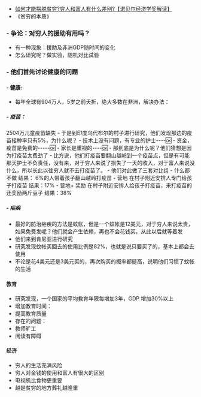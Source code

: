 - [如何才能摆脱贫穷?穷人和富人有什么差别?【诺贝尔经济学奖解读】](https://www.ixigua.com/6838152864762693000?id=6752782648092934659&logTag=4aaa34cfd5f9f53ab3c4)
- 《贫穷的本质》
### - 争论：对穷人的援助有用吗？
- 有一种现象：援助及非洲GDP随时间的变化
- 怎么研究呢？做实验，随机对比试验
### - 他们首先讨论健康的问题
#### - 健康: 
- 每年全球有904万人，5岁之前夭折，绝大多数在非洲，解决办法：
##### - 疫苗：
2504万儿童疫苗缺失
	- 于是到印度乌代布尔的村子进行研究，他们发现那边的疫苗接种率只有5%，为什么呢？
	- 技术上没有问题，有专业的护士----🆗
	- 资金，疫苗是免费的-----🆗
	- 家长是重视的----🆗
	- 那到底是为什么呢？他们猜想是因为打疫苗太费劲了
	- 比方说，他们打疫苗要翻山越岭到一个疫苗点，但是有可能那天护士不负责任，没有来，对于穷人来说了损失了一天的收入，对于富人来说没什么，所以长此以往穷人就不去打疫苗了。
	- 他们对此做了三套对比组
	- 什么都不做 结果： 6%的人带着孩子翻山越岭打疫苗
	- 营地 在村子附近安排人专门给孩子打疫苗 结果：17%
	- 营地+ 奖励 在村子附近安排人给孩子打疫苗，来打疫苗的还奖励两斤豆子 结果：38%
##### - 疟疾
- 最好的防治疟疾的方法是蚊帐，但是一个蚊帐是12美元，对于穷人来说太贵，如果免费发呢？他们就会产生依赖，再也不会花钱买，从此以后就等着发
- 他们来到肯尼亚进行研究
- 研究发现蚊帐买回去的使用比例是82%，也就是说只要买了的，基本上都会去使用
- 不论是花4美元还是3美元买的，再次购买的概率都挺高，说明他们习惯了蚊帐的生活
#### 教育
- 研究发现，一个国家的平均教育年限每增加3年，GDP 增加30%以上
- 增加教育时间：
- 提高教育质量
- 存在的问题：
- 教师旷工
- 阅读有障碍
#### 经济
- 穷人的生活充满风险
- 穷人对金钱的使用和富人有很大的区别
- 电视机比食物更重要
- 越是贫穷的地方葬礼越隆重